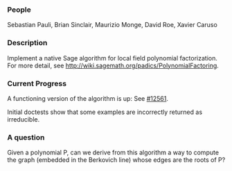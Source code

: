 

### People

Sebastian Pauli, Brian Sinclair, Maurizio Monge, David Roe, Xavier Caruso 


### Description

Implement a native Sage algorithm for local field polynomial factorization. For more detail, see <a class="http" href="http://wiki.sagemath.org/padics/PolynomialFactoring">http://wiki.sagemath.org/padics/PolynomialFactoring</a>. 


### Current Progress

A functioning version of the algorithm is up: See <a class="http" href="http://trac.sagemath.org/sage_trac/ticket/12561">#12561</a>. 

Initial doctests show that some examples are incorrectly returned as irreducible. 


### A question

Given a polynomial P, can we derive from this algorithm a way to compute the graph (embedded in the Berkovich line) whose edges are the roots of P? 
